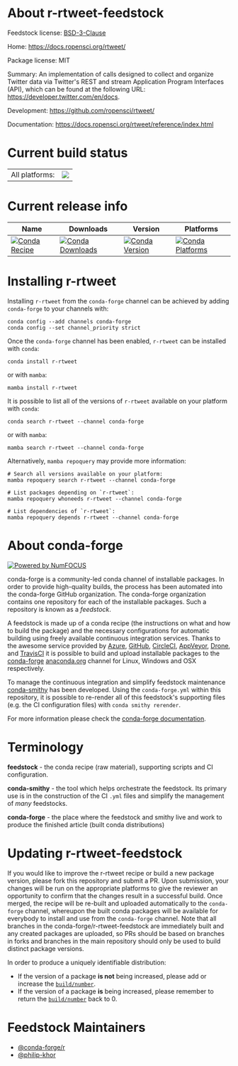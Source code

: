 About r-rtweet-feedstock
========================

Feedstock license: [BSD-3-Clause](https://github.com/conda-forge/r-rtweet-feedstock/blob/main/LICENSE.txt)

Home: https://docs.ropensci.org/rtweet/

Package license: MIT

Summary: An implementation of calls designed to collect and organize Twitter data via Twitter's REST and stream Application Program Interfaces (API), which can be found at the following URL: <https://developer.twitter.com/en/docs>.

Development: https://github.com/ropensci/rtweet/

Documentation: https://docs.ropensci.org/rtweet/reference/index.html

Current build status
====================


<table><tr><td>All platforms:</td>
    <td>
      <a href="https://dev.azure.com/conda-forge/feedstock-builds/_build/latest?definitionId=2393&branchName=main">
        <img src="https://dev.azure.com/conda-forge/feedstock-builds/_apis/build/status/r-rtweet-feedstock?branchName=main">
      </a>
    </td>
  </tr>
</table>

Current release info
====================

| Name | Downloads | Version | Platforms |
| --- | --- | --- | --- |
| [![Conda Recipe](https://img.shields.io/badge/recipe-r--rtweet-green.svg)](https://anaconda.org/conda-forge/r-rtweet) | [![Conda Downloads](https://img.shields.io/conda/dn/conda-forge/r-rtweet.svg)](https://anaconda.org/conda-forge/r-rtweet) | [![Conda Version](https://img.shields.io/conda/vn/conda-forge/r-rtweet.svg)](https://anaconda.org/conda-forge/r-rtweet) | [![Conda Platforms](https://img.shields.io/conda/pn/conda-forge/r-rtweet.svg)](https://anaconda.org/conda-forge/r-rtweet) |

Installing r-rtweet
===================

Installing `r-rtweet` from the `conda-forge` channel can be achieved by adding `conda-forge` to your channels with:

```
conda config --add channels conda-forge
conda config --set channel_priority strict
```

Once the `conda-forge` channel has been enabled, `r-rtweet` can be installed with `conda`:

```
conda install r-rtweet
```

or with `mamba`:

```
mamba install r-rtweet
```

It is possible to list all of the versions of `r-rtweet` available on your platform with `conda`:

```
conda search r-rtweet --channel conda-forge
```

or with `mamba`:

```
mamba search r-rtweet --channel conda-forge
```

Alternatively, `mamba repoquery` may provide more information:

```
# Search all versions available on your platform:
mamba repoquery search r-rtweet --channel conda-forge

# List packages depending on `r-rtweet`:
mamba repoquery whoneeds r-rtweet --channel conda-forge

# List dependencies of `r-rtweet`:
mamba repoquery depends r-rtweet --channel conda-forge
```


About conda-forge
=================

[![Powered by
NumFOCUS](https://img.shields.io/badge/powered%20by-NumFOCUS-orange.svg?style=flat&colorA=E1523D&colorB=007D8A)](https://numfocus.org)

conda-forge is a community-led conda channel of installable packages.
In order to provide high-quality builds, the process has been automated into the
conda-forge GitHub organization. The conda-forge organization contains one repository
for each of the installable packages. Such a repository is known as a *feedstock*.

A feedstock is made up of a conda recipe (the instructions on what and how to build
the package) and the necessary configurations for automatic building using freely
available continuous integration services. Thanks to the awesome service provided by
[Azure](https://azure.microsoft.com/en-us/services/devops/), [GitHub](https://github.com/),
[CircleCI](https://circleci.com/), [AppVeyor](https://www.appveyor.com/),
[Drone](https://cloud.drone.io/welcome), and [TravisCI](https://travis-ci.com/)
it is possible to build and upload installable packages to the
[conda-forge](https://anaconda.org/conda-forge) [anaconda.org](https://anaconda.org/)
channel for Linux, Windows and OSX respectively.

To manage the continuous integration and simplify feedstock maintenance
[conda-smithy](https://github.com/conda-forge/conda-smithy) has been developed.
Using the ``conda-forge.yml`` within this repository, it is possible to re-render all of
this feedstock's supporting files (e.g. the CI configuration files) with ``conda smithy rerender``.

For more information please check the [conda-forge documentation](https://conda-forge.org/docs/).

Terminology
===========

**feedstock** - the conda recipe (raw material), supporting scripts and CI configuration.

**conda-smithy** - the tool which helps orchestrate the feedstock.
                   Its primary use is in the construction of the CI ``.yml`` files
                   and simplify the management of *many* feedstocks.

**conda-forge** - the place where the feedstock and smithy live and work to
                  produce the finished article (built conda distributions)


Updating r-rtweet-feedstock
===========================

If you would like to improve the r-rtweet recipe or build a new
package version, please fork this repository and submit a PR. Upon submission,
your changes will be run on the appropriate platforms to give the reviewer an
opportunity to confirm that the changes result in a successful build. Once
merged, the recipe will be re-built and uploaded automatically to the
`conda-forge` channel, whereupon the built conda packages will be available for
everybody to install and use from the `conda-forge` channel.
Note that all branches in the conda-forge/r-rtweet-feedstock are
immediately built and any created packages are uploaded, so PRs should be based
on branches in forks and branches in the main repository should only be used to
build distinct package versions.

In order to produce a uniquely identifiable distribution:
 * If the version of a package **is not** being increased, please add or increase
   the [``build/number``](https://docs.conda.io/projects/conda-build/en/latest/resources/define-metadata.html#build-number-and-string).
 * If the version of a package **is** being increased, please remember to return
   the [``build/number``](https://docs.conda.io/projects/conda-build/en/latest/resources/define-metadata.html#build-number-and-string)
   back to 0.

Feedstock Maintainers
=====================

* [@conda-forge/r](https://github.com/conda-forge/r/)
* [@philip-khor](https://github.com/philip-khor/)

